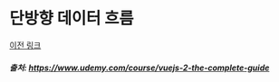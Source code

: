 # 단방향 데이터 흐름 

[이전 링크](https://github.com/Jungsangjin0/til/blob/master/vue/props/01.props.md)


##### 출처: https://www.udemy.com/course/vuejs-2-the-complete-guide
